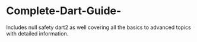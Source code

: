 # Complete-Dart-Guide-
Includes null safety dart2 as well covering all the basics to advanced topics with detailed information.
